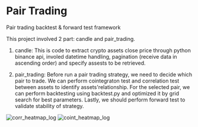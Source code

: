 # Pair Trading
Pair trading backtest &amp; forward test framework

This project involved 2 part: candle and pair_trading. 

1. candle:
This is code to extract crypto assets close price through python binance api, involed datetime handling, pagination (receive data in ascending order) and specify assests to be retrieved.

2. pair_trading:
Before run a pair trading strategy, we need to decide which pair to trade. We can perform cointegraton test and correlation test between assets to identify assets'relationship. For the selected pair, we can perform backtesting using backtest.py and optimized it by grid search for best parameters. Lastly, we should perform forward test to validate stability of strategy.


![corr_heatmap_log](https://github.com/user-attachments/assets/5815ec18-e094-4483-ab82-6ecdf4588bd5)
![coint_heatmap_log](https://github.com/user-attachments/assets/5e36d49d-7c16-4c15-9dbf-afedf849af34)


